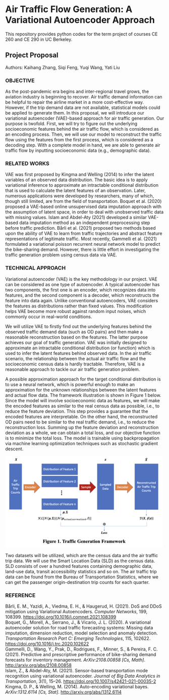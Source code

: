# Air Traffic Flow Generation: A Variational Autoencoder Approach

This repository provides python codes for the term project of courses CE 260 and CE 290 in UC Berkeley.

## Project Proposal

Authors: Kaihang Zhang, Siqi Feng, Yuqi Wang, Yati Liu

### OBJECTIVE
As the post-pandemic era begins and inter-regional travel grows, the aviation industry is beginning to recover. Air traffic demand information can be helpful to repair the airline market in a more cost-effective way. However, if the trip demand data are not available, statistical models could be applied to generate them. In this proposal, we will introduce our variational autoencoder (VAE)-based approach for air traffic generation. Our purpose is twofold. First, we will try to figure out the underlying socioeconomic features behind the air traffic flow, which is considered as an encoding process. Then, we will use our model to reconstruct the traffic flow using the features from the first process, which is considered as a decoding step. With a complete model in hand, we are able to generate air traffic flow by inputting socioeconomic data (e.g., demographic data).

### RELATED WORKS
VAE was first proposed by Kingma and Welling (2014) to infer the latent variables of an observed data distribution. The basic idea is to apply variational inference to approximate an intractable conditional distribution that is used to calculate the latent features of an observation. Later, numerous applications were developed by researchers, many of which, though still limited, are from the field of transportation. Boquet et al. (2020) proposed a VAE-based online unsupervised data imputation approach with the assumption of latent space, in order to deal with unobserved traffic data with missing values. Islam and Abdel-Aty (2021) developed a similar VAE-based data imputation method as an independent preprocessing step before traffic prediction. Bårli et al. (2021) proposed two methods based upon the ability of VAE to learn from traffic trajectories and abstract feature representations of legitimate traffic. Most recently, Gammelli et al. (2021) formulated a variational poisson recurrent neural network model to predict the bike-sharing demand. However, there is little effort in investigating the traffic generation problem using census data via VAE.

### TECHNICAL APPROACH
Variational autoencoder (VAE) is the key methodology in our project. VAE can be considered as one type of autoencoder. A typical autoencoder has two components, the first one is an encoder, which recognizes data into features, and the second component is a decoder, which reconstructs the feature into data again. Unlike conventional autoencoders, VAE considers the features as distributions rather than fixed values. This modification helps VAE become more robust against random input noises, which commonly occur in real-world conditions.

We will utilize VAE to firstly find out the underlying features behind the observed traffic demand data (such as OD pairs) and then make a reasonable reconstruction based on the features. The latter purpose achieves our goal of traffic generation. VAE was initially designed to approximate an intractable conditional distribution (or function) which is used to infer the latent features behind observed data. In the air traffic scenario, the relationship between the actual air traffic flow and the socioeconomic census data is hardly tractable. Therefore, VAE is a reasonable approach to tackle our air traffic generation problem. 

A possible approximation approach for the target conditional distribution is to use a neural network, which is powerful enough to make an approximation for the unknown relationships between the latent features and actual flow data. The framework illustration is shown in Figure 1 below. Since the model will involve socioeconomic data as features, we will make the encoded features as similar to the real census data as possible, i.e., to reduce the feature deviation. This step provides a guarantee that the encoded features are interpretable. On the other hand, the reconstructed OD pairs need to be similar to the real traffic demand, i.e., to reduce the reconstruction loss. Summing up the feature deviation and reconstruction deviation as a whole, we can obtain a total loss, and our objective function is to minimize the total loss. The model is trainable using backpropagation via machine learning optimization techniques such as stochastic gradient descent.

<img src="F1.png" width="500">

Two datasets will be utilized, which are the census data and the air traffic trip data. We will use the Smart Location Data (SLD) as the census data. SLD consists of over a hundred features containing demographic data, land-use data, transit accessibility statistics and so on. The air traffic trip data can be found from the Bureau of Transportation Statistics, where we can get the passenger origin-destination trip counts for each quarter.

### REFERENCE

Bårli, E. M., Yazidi, A., Viedma, E. H., & Haugerud, H. (2021). DoS and DDoS mitigation using Variational Autoencoders. _Computer Networks_, 199, 108399. https://doi.org/10.1016/j.comnet.2021.108399<br>
Boquet, G., Morell, A., Serrano, J., & Vicario, J. L. (2020). A variational autoencoder solution for road traffic forecasting systems: Missing data imputation, dimension reduction, model selection and anomaly detection. _Transportation Research Part C: Emerging Technologies_, 115, 102622. https://doi.org/10.1016/j.trc.2020.102622<br>
Gammelli, D., Wang, Y., Prak, D., Rodrigues, F., Minner, S., & Pereira, F. C. (2021). Predictive and prescriptive performance of bike-sharing demand forecasts for inventory management. _ArXiv:2108.00858 [Cs, Math]_. http://arxiv.org/abs/2108.00858<br>
Islam, Z., & Abdel-Aty, M. (2021). Sensor-based transportation mode recognition using variational autoencoder. _Journal of Big Data Analytics in Transportation_, 3(1), 15–26. https://doi.org/10.1007/s42421-021-00035-2<br>
Kingma, D. P., & Welling, M. (2014). Auto-encoding variational bayes. _ArXiv:1312.6114 [Cs, Stat]_. http://arxiv.org/abs/1312.6114

